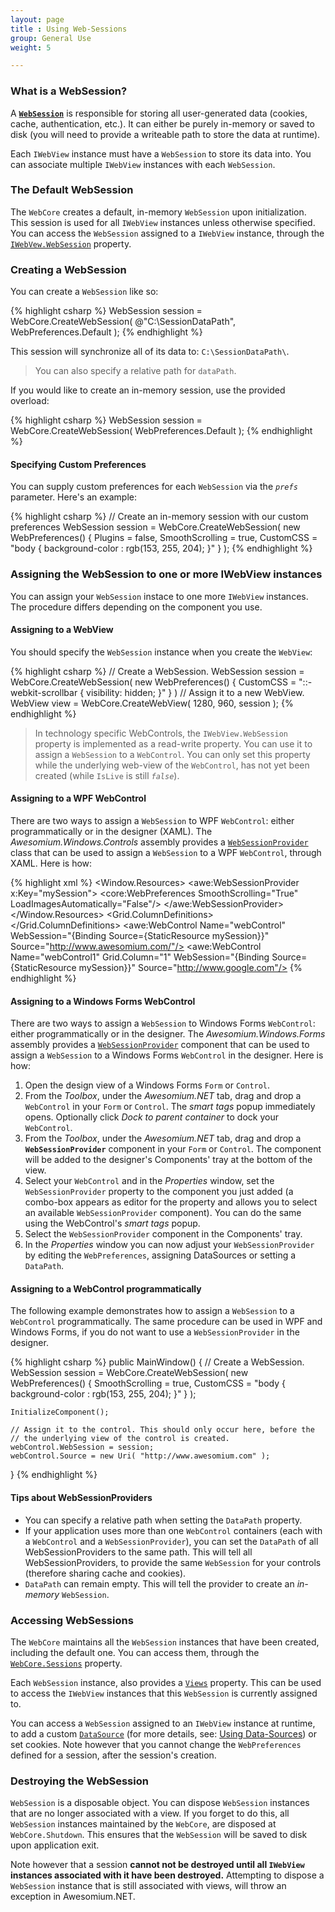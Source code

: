 ```yaml
---
layout: page
title : Using Web-Sessions
group: General Use
weight: 5

---
```


### What is a WebSession?

A **[`WebSession`](http://docs.awesomium.net/?tc=T_Awesomium_Core_WebSession)** is responsible for storing all user-generated data (cookies, cache, authentication, etc.). It can either be purely in-memory or saved to disk (you will need to provide a writeable path to store the data at runtime).

Each `IWebView` instance must have a `WebSession` to store its data into. You can associate multiple `IWebView` instances with each `WebSession`.


### The Default WebSession

The `WebCore` creates a default, in-memory `WebSession` upon initialization. This session is used for all `IWebView` instances unless otherwise specified. You can access the `WebSession` assigned to a `IWebView` instance, through the [`IWebVew.WebSession`](http://docs.awesomium.net/?tc=P_Awesomium_Core_IWebView_WebSession) property.


### Creating a WebSession

You can create a `WebSession` like so:

{% highlight csharp %}
WebSession session = WebCore.CreateWebSession( 
    @"C:\SessionDataPath", WebPreferences.Default );
{% endhighlight %}

This session will synchronize all of its data to: `C:\SessionDataPath\`.

> You can also specify a relative path for `dataPath`.

If you would like to create an in-memory session, use the provided overload:

{% highlight csharp %}
WebSession session = WebCore.CreateWebSession( WebPreferences.Default );
{% endhighlight %}

#### Specifying Custom Preferences

You can supply custom preferences for each `WebSession` via the *`prefs`* parameter. Here's an example:

{% highlight csharp %}
// Create an in-memory session with our custom preferences
WebSession session = WebCore.CreateWebSession( new WebPreferences()
{
    Plugins = false,
    SmoothScrolling = true,
    CustomCSS = "body { background-color : rgb(153, 255, 204); }"
} );
{% endhighlight %}


### Assigning the WebSession to one or more IWebView instances

You can assign your `WebSession` instace to one more `IWebView` instances. The procedure differs depending on the component you use.

#### Assigning to a WebView

You should specify the `WebSession` instance when you create the `WebView`:

{% highlight csharp %}
// Create a WebSession.
WebSession session = WebCore.CreateWebSession( new WebPreferences()
{
    CustomCSS = "::-webkit-scrollbar { visibility: hidden; }"
} )
// Assign it to a new WebView.
WebView view = WebCore.CreateWebView( 1280, 960, session );
{% endhighlight %}

> In technology specific WebControls, the `IWebView.WebSession` property is implemented as a read-write property. You can use it to assign a `WebSession` to a `WebControl`. You can only set this property while the underlying web-view of the `WebControl`, has not yet been created (while `IsLive` is still *`false`*).

#### Assigning to a WPF WebControl

There are two ways to assign a `WebSession` to WPF `WebControl`: either programmatically or in the designer (XAML).
The *Awesomium.Windows.Controls* assembly provides a [`WebSessionProvider`](http://docs.awesomium.net/?tc=T_Awesomium_Windows_Controls_WebSessionProvider) class that can be used to assign a `WebSession` to a WPF `WebControl`, through XAML. Here is how:

{% highlight xml %}
<Window 
    x:Class="WebControlSample.MainWindow" 
    xmlns="http://schemas.microsoft.com/winfx/2006/xaml/presentation" 
    xmlns:x="http://schemas.microsoft.com/winfx/2006/xaml"
    xmlns:core="clr-namespace:Awesomium.Core;assembly=Awesomium.Core"
    xmlns:awe="http://schemas.awesomium.com/winfx"
    Height="350" 
    Width="525">
    <Window.Resources>
        <awe:WebSessionProvider x:Key="mySession">
            <core:WebPreferences 
                SmoothScrolling="True"
                LoadImagesAutomatically="False"/>
        </awe:WebSessionProvider>
    </Window.Resources>
    <Grid SnapsToDevicePixels="True">
        <Grid.ColumnDefinitions>
            <ColumnDefinition />
            <ColumnDefinition />
        </Grid.ColumnDefinitions>
        <awe:WebControl 
            Name="webControl" 
            WebSession="{Binding Source={StaticResource mySession}}" 
            Source="http://www.awesomium.com/"/>
        <awe:WebControl 
            Name="webControl1" 
            Grid.Column="1" 
            WebSession="{Binding Source={StaticResource mySession}}" 
            Source="http://www.google.com"/>
    </Grid>
</Window>
{% endhighlight %}

#### Assigning to a Windows Forms WebControl

There are two ways to assign a `WebSession` to Windows Forms `WebControl`: either programmatically or in the designer.
The *Awesomium.Windows.Forms* assembly provides a [`WebSessionProvider`](http://docs.awesomium.net/?tc=T_Awesomium_Windows_Forms_WebSessionProvider) component that can be used to assign a `WebSession` to a Windows Forms `WebControl` in the designer. Here is how:

1. Open the design view of a Windows Forms `Form` or `Control`.
3. From the *Toolbox*, under the *Awesomium.NET* tab, drag and drop a `WebControl` in your `Form` or `Control`. The *smart tags* popup immediately opens. Optionally click *Dock to parent container* to dock your `WebControl`.
4. From the *Toolbox*, under the *Awesomium.NET* tab, drag and drop a **`WebSessionProvider`** component in your `Form` or `Control`. The component will be added to the designer's Components' tray at the bottom of the view.
5. Select your `WebControl` and in the *Properties* window, set the `WebSessionProvider` property to the component you just added (a combo-box appears as editor for the property and allows you to select an available `WebSessionProvider` component). You can do the same using the WebControl's *smart tags* popup.
6. Select the `WebSessionProvider` component in the Components' tray.
7. In the *Properties* window you can now adjust your `WebSessionProvider` by editing the `WebPreferences`, assigning DataSources or setting a `DataPath`.

#### Assigning to a WebControl programmatically

The following example demonstrates how to assign a `WebSession` to a `WebControl` programmatically. The same procedure can be used in WPF and Windows Forms, if you do not want to use a `WebSessionProvider` in the designer.

{% highlight csharp %}
public MainWindow()
{
    // Create a WebSession.
    WebSession session = WebCore.CreateWebSession( new WebPreferences() 
    { 
        SmoothScrolling = true,
        CustomCSS = "body { background-color : rgb(153, 255, 204); }" 
    } );

    InitializeComponent();

    // Assign it to the control. This should only occur here, before the
    // the underlying view of the control is created.
    webControl.WebSession = session;
    webControl.Source = new Uri( "http://www.awesomium.com" );
}
{% endhighlight %}

#### Tips about WebSessionProviders

* You can specify a relative path when setting the `DataPath` property.
* If your application uses more than one `WebControl` containers (each with a `WebControl` and a `WebSessionProvider`), you can set the `DataPath` of all WebSessionProviders to the same path. This will tell all WebSessionProviders, to provide the same `WebSession` for your controls (therefore sharing cache and cookies).
* `DataPath` can remain empty. This will tell the provider to create an *in-memory* `WebSession`.


### Accessing WebSessions

The `WebCore` maintains all the `WebSession` instances that have been created, including the default one. You can access them, through the [`WebCore.Sessions`](http://docs.awesomium.net/?tc=P_Awesomium_Core_WebCore_Sessions) property.

Each `WebSession` instance, also provides a [`Views`](http://docs.awesomium.net/?tc=P_Awesomium_Core_WebSession_Views) property. This can be used to access the `IWebView` instances that this `WebSession` is currently assigned to.

You can access a `WebSession` assigned to an `IWebView` instance at runtime, to add a custom [`DataSource`](http://docs.awesomium.net/?tc=T_Awesomium_Core_Data_DataSource) (for more details, see: [Using Data-Sources](using-data-sources.html)) or set cookies. Note however that you cannot change the `WebPreferences` defined for a session, after the session's creation.


### Destroying the WebSession

`WebSession` is a disposable object. You can dispose `WebSession` instances that are no longer associated with a view. If you forget to do this, all `WebSession` instances maintained by the `WebCore`, are disposed at `WebCore.Shutdown`. This ensures that the `WebSession` will be saved to disk upon application exit.

Note however that a session **cannot not be destroyed until all `IWebView` instances associated with it have been destroyed.** Attempting to dispose a `WebSession` instance that is still associated with views, will throw an exception in Awesomium.NET.
